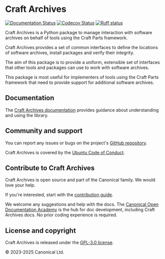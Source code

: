 # Craft Archives

[![Documentation Status][rtd-badge]][rtd-latest]
[![Codecov Status][codecov-badge]][codecov-status]
[![Ruff status][ruff-badge]][ruff-site]

Craft Archives is a Python package to manage interaction with software archives on behalf of tools using the Craft Parts framework.

Craft Archives provides a set of common interfaces to define the locations of software archives, install packages and verify their integrity.

The aim of this package is to provide a uniform, extensible set of interfaces that other tools and packages can use to work with software archives.

This package is most useful for implementers of tools using the Craft Parts framework that need to provide support for additional software archives.

## Documentation

The [Craft Archives documentation][rtd-latest] provides guidance about understanding and using the library.

## Community and support

You can report any issues or bugs on the project's [GitHub
repository](https://github.com/canonical/craft-archives/issues).

Craft Archives is covered by the [Ubuntu Code of
Conduct](https://ubuntu.com/community/ethos/code-of-conduct).

## Contribute to Craft Archives

Craft Archives is open source and part of the Canonical family. We would love your help.

If you're interested, start with the [contribution guide](HACKING.md).

We welcome any suggestions and help with the docs. The [Canonical Open Documentation
Academy](https://github.com/canonical/open-documentation-academy) is the hub for doc
development, including Craft Archives docs. No prior coding experience is required.

## License and copyright

Craft Archives is released under the [GPL-3.0 license](LICENSE).

© 2023-2025 Canonical Ltd.

[rtd-badge]: https://readthedocs.com/projects/canonical-craft-archives/badge/?version=latest
[rtd-latest]: https://canonical-craft-archives.readthedocs-hosted.com/en/latest/
[ruff-badge]: https://img.shields.io/endpoint?url=https://raw.githubusercontent.com/astral-sh/ruff/main/assets/badge/v2.json
[ruff-site]: https://github.com/astral-sh/ruff
[codecov-badge]: https://codecov.io/github/canonical/craft-archives/coverage.svg?branch=master
[codecov-status]: https://codecov.io/github/canonical/craft-archives?branch=master
